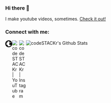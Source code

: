 ### Hi there 👋

I make youtube videos, sometimes.  [Check it out!](https://www.youtube.com/rakshithprakash)


### Connect with me:

[<img align="left" alt="codeSTACKr.com" width="22px" src="https://raw.githubusercontent.com/iconic/open-iconic/master/svg/globe.svg" />][website]
[<img align="left" alt="codeSTACKr | YouTube" width="22px" src="https://cdn.jsdelivr.net/npm/simple-icons@v3/icons/youtube.svg" />][youtube]
[<img align="left" alt="codeSTACKr | Instagram" width="22px" src="https://cdn.jsdelivr.net/npm/simple-icons@v3/icons/instagram.svg" />][instagram]

<img align="left" alt="codeSTACKr's Github Stats" src="https://github-readme-stats.vercel.app/api?username=0xRaks&show_icons=true&hide_border=true" />

[website]: https://rakshithprakash.me
[youtube]: https://youtube.com/rakshithprakash
[instagram]: https://instagram.com/raksxs
